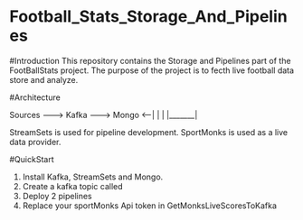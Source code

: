 # Football_Stats_Storage_And_Pipelines

#Introduction 
This repository contains the Storage and Pipelines part of the FootBallStats project.
The purpose of the project is to fecth live football data store and analyze.


#Architecture

Sources ---> Kafka ---> Mongo <--| 
                         |       |
                         |_______| 

StreamSets is used for pipeline development.
SportMonks is used as a live data provider.


#QuickStart 

1.  Install Kafka, StreamSets and Mongo.
2.  Create a kafka topic called 
3.  Deploy 2 pipelines
4.  Replace your sportMonks Api token in GetMonksLiveScoresToKafka







